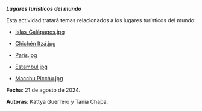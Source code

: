 ***Lugares turísticos del mundo***

Esta actividad tratará temas relacionados a los lugares turísticos del mundo:

- [Islas_Galápagos.jpg](https://github.com/Kattya99/Actividad-final-Git-y-Github/blob/2cafd88a80617ab885f9614f0eb17f1fff729f15/Islas%20Gal%C3%A1pagos.md) 

- [Chichén Itzá.jpg](https://github.com/Kattya99/Actividad-final-Git-y-Github/blob/384e90976f5ebfc6ac4851c36f310300d9e1d16d/Chich%C3%A9n%20Itz%C3%A1.md)

- [Paris.jpg](https://github.com/Kattya99/Actividad-final-Git-y-Github/blob/4d1204da116ca67da0162a1ed2c4b3acd9e2ef68/Paris.md)

- [Estambul.jpg](https://i.postimg.cc/y6vHy8mt/sunset-over-istanbul-stockcake.jpg)

- [Macchu Picchu.jpg](https://i.postimg.cc/T3Wvxjzv/majestic-mountain-grazing-stockcake.jpg)


**Fecha**: 21 de agosto de 2024.

**Autoras**: Kattya Guerrero y Tania Chapa.
